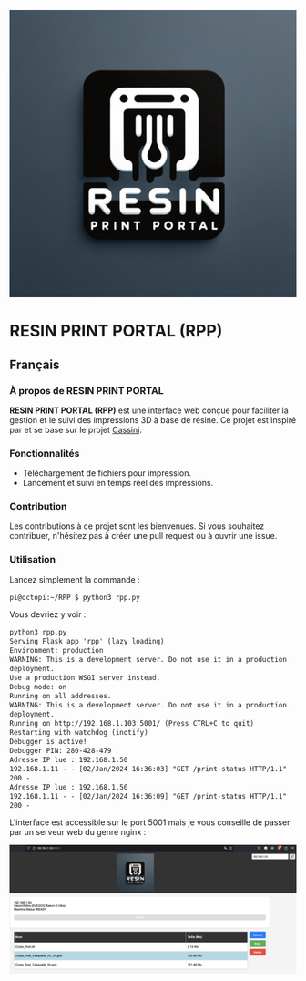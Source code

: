 ![LOGO](static/LOGO-RESIN-PRINT-PORTAL.png)

# RESIN PRINT PORTAL (RPP)

## Français

### À propos de RESIN PRINT PORTAL
**RESIN PRINT PORTAL (RPP)** est une interface web conçue pour faciliter la gestion et le suivi des impressions 3D à base de résine. Ce projet est inspiré par et se base sur le projet [Cassini](https://github.com/vvuk/cassini).

### Fonctionnalités
- Téléchargement de fichiers pour impression.
- Lancement et suivi en temps réel des impressions.

### Contribution
Les contributions à ce projet sont les bienvenues. Si vous souhaitez contribuer, n'hésitez pas à créer une pull request ou à ouvrir une issue.

### Utilisation
Lancez simplement la commande :
```
pi@octopi:~/RPP $ python3 rpp.py
```
Vous devriez y voir : 
```
python3 rpp.py
Serving Flask app 'rpp' (lazy loading)
Environment: production
WARNING: This is a development server. Do not use it in a production deployment.
Use a production WSGI server instead.
Debug mode: on
Running on all addresses.
WARNING: This is a development server. Do not use it in a production deployment.
Running on http://192.168.1.103:5001/ (Press CTRL+C to quit)
Restarting with watchdog (inotify)
Debugger is active!
Debugger PIN: 280-428-479
Adresse IP lue : 192.168.1.50
192.168.1.11 - - [02/Jan/2024 16:36:03] "GET /print-status HTTP/1.1" 200 -
Adresse IP lue : 192.168.1.50
192.168.1.11 - - [02/Jan/2024 16:36:09] "GET /print-status HTTP/1.1" 200 -
```

   L'interface est accessible sur le port 5001 mais je vous conseille de passer par un serveur web du genre nginx : 
   
![Screenshot](SCREENSHOTS/RPP-IDLE.png)

   
